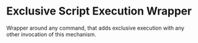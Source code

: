 Exclusive Script Execution Wrapper
==================================

Wrapper around any command, that adds exclusive execution with any other 
invocation of this mechanism.

